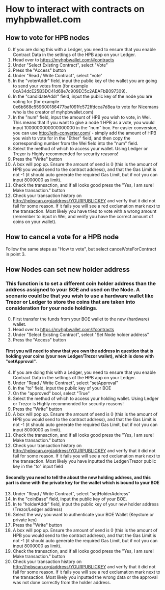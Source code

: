 # How to interact with contracts on myhpbwallet.com


## How to vote for HPB nodes
0. If you are doing this with a Ledger, you need to ensure that you enable Contract Data in the settings of the HPB app on your Ledger.
1. Head over to https://myhpbwallet.com/#contracts
2. Under "Select Existing Contract", select "Vote"
3. Press the "Access" button
4. Under "Read / Write Contract", select "vote"
5. In the "voterAddr" field, input the public key of the wallet you are going to send your votes from (for example 0xA34dcE25B3DC41d68e7c909EC5c2AEAFbB097309).
6. In the "candidateAddr" field, input the public key of the node you are voting for (for example 0x6b668c559600186477baf091fc572ffdcca7d8ea to vote for Nicemans who is the creator of myhpbwallet.com)
7. In the "num" field, input the amount of HPB you wish to vote, in Wei. This means that if you want to give a node 1 HPB as a vote, you would input 1000000000000000000 in the "num" box. For easier conversion, you can use http://eth-converter.com/ - simply add the amount of HPB you wish to vote for in the "Ether" field, and then copy the corresponding number from the Wei field into the "num" field.
8. Select the method of which to access your wallet. Using Ledger or Trezor is Highly recommended for security reasons!
9. Press the "Write" button
10. A box will pop up. Ensure the amount of send is 0 (this is the amount of HPB you would send to the contract address), and that the Gas Limit is not -1 (it should auto generate the required Gas Limit, but if not you can input 8000000 as limit).
11. Check the transaction, and if all looks good press the "Yes, I am sure! Make transaction." button
12. Check your transaction history on http://hpbscan.org/address/YOURPUBLICKEY and verify that it did not fail for some reason. If it fails you will see a red exclamation mark next to the transaction. Most likely you have tried to vote with a wrong amount (remember to input in Wei, and verify you have the correct amount of coins on your wallet).


## How to cancel a vote for a HPB node
Follow the same steps as "How to vote", but select cancelVoteForContract in point 3.



## How Nodes can set new holder address
### This function is to set a different coin holder address than the address assigned to your BOE and used on the Node. A  scenario could be that you wish to use a hardware wallet like Trezor or Ledger to store the coins that are taken into consideration for your node holdings.

0. First transfer the funds from your BOE wallet to the new (hardware) wallet.
1. Head over to https://myhpbwallet.com/#contracts
2. Under "Select Existing Contract", select "Set Node holder address"
3. Press the "Access" button


#### First you will need to show that you own the address in question that is holding your coins (your new Ledger/Trezor wallet), which is done with "setApproval".
4. If you are doing this with a Ledger, you need to ensure that you enable Contract Data in the settings of the HPB app on your Ledger.
5. Under "Read / Write Contract", select "setApproval"
6. In the "to" field, input the public key of your BOE
7. On the "approved" bool, select "True"
8. Select the method of which to access your holding wallet. Using Ledger or Trezor is Highly recommended for security reasons!
9. Press the "Write" button
10. A box will pop up. Ensure the amount of send is 0 (this is the amount of HPB you would send to the contract address), and that the Gas Limit is not -1 (it should auto generate the required Gas Limit, but if not you can input 8000000 as limit).
11. Check the transaction, and if all looks good press the "Yes, I am sure! Make transaction." button
12. Check your transaction history on http://hpbscan.org/address/YOURPUBLICKEY and verify that it did not fail for some reason. If it fails you will see a red exclamation mark next to the transaction. Most likely you have inputted the Ledger/Trezor public key in the "to" input field


#### Secondly you need to tell the about the new holding address, and this part is done with the private key for the wallet which is bound to your BOE
13. Under "Read / Write Contract", select "setHolderAddress"
14. In the "coinBase" field, input the public key of your BOE.
15. In te "holderAddr" field, input the public key of your new holder address (Trezor/Ledger address)
16. Select the way you want to authenticate your BOE Wallet (Keystore or private key)
17. Press the "Write" button
18. A box will pop up. Ensure the amount of send is 0 (this is the amount of HPB you would send to the contract address), and that the Gas Limit is not -1 (it should auto generate the required Gas Limit, but if not you can input 8000000 as limit).
19. Check the transaction, and if all looks good press the "Yes, I am sure! Make transaction." button
20. Check your transaction history on http://hpbscan.org/address/YOURPUBLICKEY and verify that it did not fail for some reason. If it fails you will see a red exclamation mark next to the transaction. Most likely you inputted the wrong data or the approval was not done correctly from the holder address.
